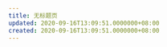 ```yaml
---
title: 无标题页
updated: 2020-09-16T13:09:51.0000000+08:00
created: 2020-09-16T13:09:51.0000000+08:00
---
```


